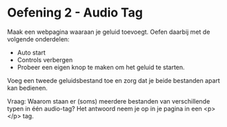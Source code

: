 
# Oefening 2 - Audio Tag

Maak een webpagina waaraan je geluid toevoegt.
Oefen daarbij met de volgende onderdelen:

- Auto start
- Controls verbergen
- Probeer een eigen knop te maken om het geluid te starten.

Voeg een tweede geluidsbestand toe en zorg dat je beide bestanden apart kan bedienen.

Vraag: Waarom staan er (soms) meerdere bestanden van verschillende typen in één audio-tag? Het antwoord neem je op in je pagina in een \<p>\</p> tag.
